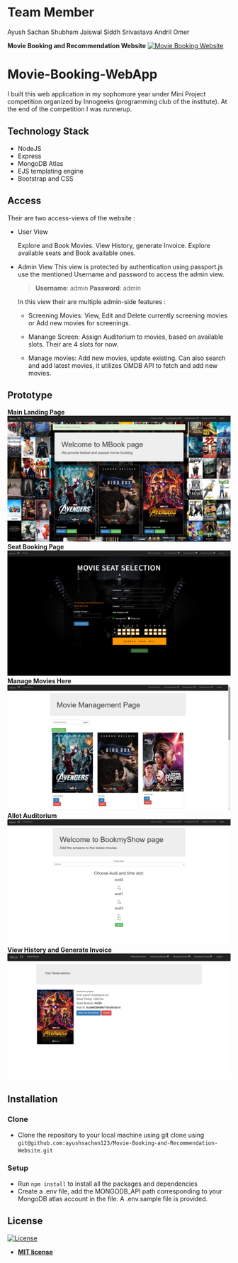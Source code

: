 # Team Member
Ayush Sachan
Shubham Jaiswal
Siddh Srivastava
Andril Omer

**Movie Booking and Recommendation Website**
[![Movie Booking Website](/sample/movie_booking.gif)]()

# Movie-Booking-WebApp
I built this web application in my sophomore year under Mini Project competition organized by Innogeeks (programming club of the institute). At the end of the competition I was runnerup.
## Technology Stack
- NodeJS
- Express
- MongoDB Atlas
- EJS templating engine
- Bootstrap and CSS


## Access
Their are two access-views of the website :
- User View

  Explore and Book Movies. View History, generate Invoice. Explore available seats and Book available ones.
  
- Admin View
    This view is protected by authentication using passport.js
    use the mentioned Username and password to access the admin view.
   >**Username**: admin
   >**Password**: admin
    
    In this view their are multiple admin-side features :
    
   - Screening Movies: View, Edit and Delete currently screening movies or Add new movies for screenings.
    
   - Manange Screen: Assign Auditorium to movies, based on available slots. Their are 4 slots for now.
    
   - Manage movies: Add new movies, update existing. Can also search and add latest movies, it utilizes    OMDB API to fetch and add new movies.

## Prototype
**Main Landing Page**
[![Movie Booking Website](/sample/images/main_page.png)]()
**Seat Booking Page**
[![Movie Booking Website](/sample/images/booking_page.png)]()
**Manage Movies Here**
[![Movie Booking Website](/sample/images/movies_page.png)]()
**Allot Auditorium**
[![Movie Booking Website](/sample/images/admin_page.png)]()
**View History and Generate Invoice**
[![Movie Booking Website](/sample/images/invoice.png)]()



## Installation

### Clone 
- Clone the repository to your local machine using git clone using `git@github.com:ayushsachan123/Movie-Booking-and-Recommendation-Website.git`

### Setup
- Run `npm install` to install all the packages and dependencies
- Create a .env file, add the MONGODB_API path corresponding to your MongoDB atlas account in the file.
   A .env.sample file is provided.


## License

[![License](http://img.shields.io/:license-mit-blue.svg?style=flat-square)](http://badges.mit-license.org)

- **[MIT license](http://opensource.org/licenses/mit-license.php)**

